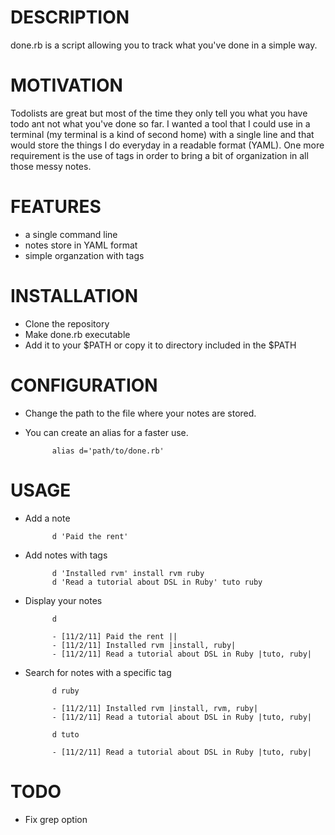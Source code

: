 # DESCRIPTION

done.rb is a script allowing you to track what you've done in a simple way.


# MOTIVATION

Todolists are great but most of the time they only tell you what you have todo
ant not what you've done so far. I wanted a tool that I could use in a terminal
(my terminal is a kind of second home) with a single line and that would store
the things I do everyday in a readable format (YAML). One more requirement is the use
of tags in order to bring a bit of organization in all those messy notes.


# FEATURES
    
* a single command line
* notes store in YAML format
* simple organzation with tags


# INSTALLATION

* Clone the repository
* Make done.rb executable 
* Add it to your $PATH or copy it to directory included in the $PATH


# CONFIGURATION

* Change the path to the file where your notes are stored. 
* You can create an alias for a faster use.
    
            alias d='path/to/done.rb'


# USAGE

* Add a note

            d 'Paid the rent'

* Add notes with tags

            d 'Installed rvm' install rvm ruby 
            d 'Read a tutorial about DSL in Ruby' tuto ruby 

* Display your notes
    
            d

            - [11/2/11] Paid the rent ||
            - [11/2/11] Installed rvm |install, ruby|
            - [11/2/11] Read a tutorial about DSL in Ruby |tuto, ruby|


* Search for notes with a specific tag
    
            d ruby

            - [11/2/11] Installed rvm |install, rvm, ruby|
            - [11/2/11] Read a tutorial about DSL in Ruby |tuto, ruby|

            d tuto

            - [11/2/11] Read a tutorial about DSL in Ruby |tuto, ruby|


# TODO
* Fix grep option

